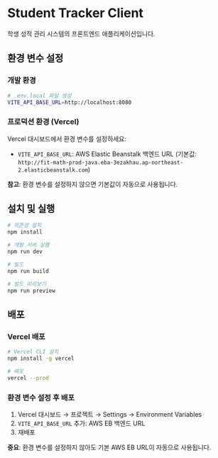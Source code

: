 # Student Tracker Client

학생 성적 관리 시스템의 프론트엔드 애플리케이션입니다.

## 환경 변수 설정

### 개발 환경

```bash
# .env.local 파일 생성
VITE_API_BASE_URL=http://localhost:8080
```

### 프로덕션 환경 (Vercel)

Vercel 대시보드에서 환경 변수를 설정하세요:

- `VITE_API_BASE_URL`: AWS Elastic Beanstalk 백엔드 URL (기본값: `http://fit-math-prod-java.eba-3ezakhau.ap-northeast-2.elasticbeanstalk.com`)

**참고**: 환경 변수를 설정하지 않으면 기본값이 자동으로 사용됩니다.

## 설치 및 실행

```bash
# 의존성 설치
npm install

# 개발 서버 실행
npm run dev

# 빌드
npm run build

# 빌드 미리보기
npm run preview
```

## 배포

### Vercel 배포

```bash
# Vercel CLI 설치
npm install -g vercel

# 배포
vercel --prod
```

### 환경 변수 설정 후 배포

1. Vercel 대시보드 → 프로젝트 → Settings → Environment Variables
2. `VITE_API_BASE_URL` 추가: AWS EB 백엔드 URL
3. 재배포

**중요**: 환경 변수를 설정하지 않아도 기본 AWS EB URL이 자동으로 사용됩니다.
